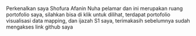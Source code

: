 Perkenalkan saya Shofura Afanin Nuha pelamar dan ini merupakan ruang portofolio saya, silahkan bisa di klik untuk dilihat, terdapat portofolio visualisasi data mapping, dan ijazah S1 saya, terimakasih sebelumnya sudah mengakses link github saya
